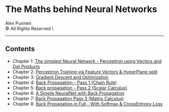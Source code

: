
# The Maths behind Neural Networks

Alex Punnen \
&copy; All Rights Reserved \

---

## Contents

- Chapter 1: [The simplest Neural Network - Perceptron using Vectors and Dot Products](1_vectors_dot_product_and_perceptron.md)
- Chapter 2: [Perceptron Training via Feature Vectors & HyperPlane split](2_perceptron_training.md)
- Chapter 3: [Gradient Descent and Optimization](3_gradient_descent.md)
- Chapter 4: [Back Propagation - Pass 1 (Chain Rule)](4_backpropogation_chainrule.md)
- Chapter 5: [Back propagation - Pass 2 (Scalar Calculus)](5_backpropogation_scalar_calculus.md)
- Chapter 6: [A Simple NeuralNet with  Back Propagation](6_neuralnetworkimpementation.md)
- Chapter 7: [Back Propagation Pass 3 (Matrix Calculus)](7_backpropogation_matrix_calculus.md)
- Chapter 8: [Back Propagation in Full - With Softmax & CrossEntropy Loss](8_backpropogation_full.md)
